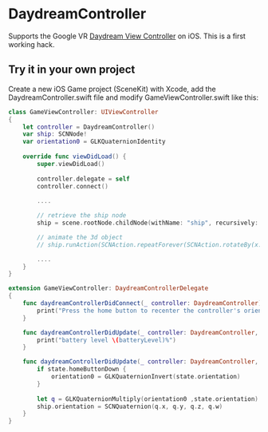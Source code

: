 # DaydreamController

Supports the Google VR [Daydream View Controller](https://vr.google.com/intl/en_en/daydream/headset/) on iOS.
This is a first working hack.

## Try it in your own project

Create a new iOS Game project (SceneKit) with Xcode, add the DaydreamController.swift file
and modify GameViewController.swift like this:

```swift
class GameViewController: UIViewController
{
    let controller = DaydreamController()
    var ship: SCNNode!
    var orientation0 = GLKQuaternionIdentity
    
    override func viewDidLoad() {
        super.viewDidLoad()
        
        controller.delegate = self
        controller.connect()
            
        ....

        // retrieve the ship node
        ship = scene.rootNode.childNode(withName: "ship", recursively: true)!

        // animate the 3d object
        // ship.runAction(SCNAction.repeatForever(SCNAction.rotateBy(x: 0, y: 2, z: 0, duration: 1)))

        ....
    }
}

extension GameViewController: DaydreamControllerDelegate
{
    func daydreamControllerDidConnect(_ controller: DaydreamController) {
        print("Press the home button to recenter the controller's orientation")
    }

    func daydreamControllerDidUpdate(_ controller: DaydreamController, batteryLevel: UInt8) {
        print("battery level \(batteryLevel)%")
    }

    func daydreamControllerDidUpdate(_ controller: DaydreamController, state: DaydreamController.State) {
        if state.homeButtonDown {
            orientation0 = GLKQuaternionInvert(state.orientation)
        }
        
        let q = GLKQuaternionMultiply(orientation0 ,state.orientation)
        ship.orientation = SCNQuaternion(q.x, q.y, q.z, q.w)
    }
}
```	
